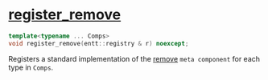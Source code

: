 # [register_remove](register_remove.hpp)

```cpp
template<typename ... Comps>
void register_remove(entt::registry & r) noexcept;
```

Registers a standard implementation of the [remove](../../../meta/remove.md) `meta component` for each type in `Comps`.